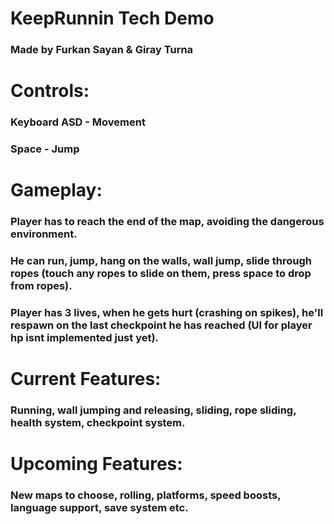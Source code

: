 # KeepRunnin Tech Demo
### Made by Furkan Sayan & Giray Turna
## 
# Controls:
### Keyboard ASD - Movement
### Space - Jump
## 
# Gameplay:
### Player has to reach the end of the map, avoiding the dangerous environment.
### He can run, jump, hang on the walls, wall jump, slide through ropes (touch any ropes to slide on them, press space to drop from ropes).
### Player has 3 lives, when he gets hurt (crashing on spikes), he'll respawn on the last checkpoint he has reached (UI for player hp isnt implemented just yet).
## 
# Current Features:
### Running, wall jumping and releasing, sliding, rope sliding, health system, checkpoint system.
## 
# Upcoming Features:
### New maps to choose, rolling, platforms, speed boosts, language support, save system etc.
